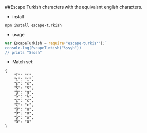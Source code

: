 ##Escape Turkish characters with the equivalent english characters.

* install

`npm install escape-turkish`

* usage

````javascript
var EscapeTurkish = require("escape-turkish");`
console.log(EscapeTurkish("Şşşşh"));
// prints "Ssssh"
````

* Match set:

````
{
    "İ": "i",
    "ı": "i",
    "ş": "s",
    "Ş": "S",
    "ğ": "g",
    "Ğ": "G",
    "ç": "c",
    "Ç": "c",
    "ü": "u",
    "Ü": "U",
    "ö": "o",
    "Ö": "O"
}
````
